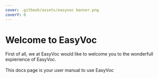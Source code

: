 ```yaml
---
cover: .gitbook/assets/easyvoc banner.png
coverY: 0
---
```


# Welcome to EasyVoc

First of all, we at EasyVoc would like to welcome you to the wonderfull expierience of EasyVoc.\
\
This docs page is your user manual to use EasyVoc
